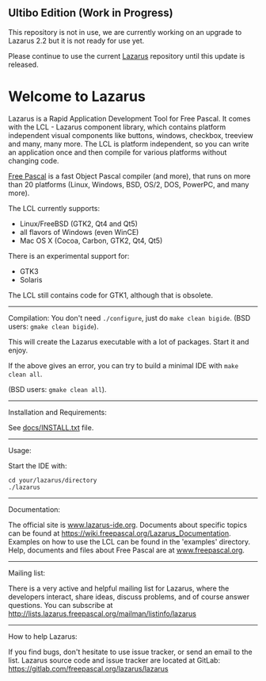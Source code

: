 ## Ultibo Edition (Work in Progress)

This repository is not in use, we are currently working on an upgrade to Lazarus 2.2 but it is not ready for use yet.

Please continue to use the current [Lazarus](https://github.com/ultibohub/Lazarus) repository until this update is released.

Welcome to Lazarus
==================

Lazarus is a Rapid Application Development Tool for Free Pascal.
It comes with the LCL - Lazarus component library, which contains platform
independent visual components like buttons, windows, checkbox, treeview and
many, many more. The LCL is platform independent, so you can write an
application once and then compile for various platforms without changing code.

[Free Pascal](https://www.freepascal.org) is a fast Object Pascal compiler (and more),
that runs on more than 20 platforms (Linux, Windows, BSD, OS/2, DOS, PowerPC,
and many more).

The LCL currently supports:
* Linux/FreeBSD (GTK2, Qt4 and Qt5)
* all flavors of Windows (even WinCE)
* Mac OS X (Cocoa, Carbon, GTK2, Qt4, Qt5)

There is an experimental support for:
* GTK3
* Solaris 

The LCL still contains code for GTK1, although that is obsolete.

--------------------------------------------------------------------------------
Compilation:
You don't need ```./configure```, just do ```make clean bigide```.
(BSD users: ```gmake clean bigide```).

This will create the Lazarus executable with a lot of packages.
Start it and enjoy.

If the above gives an error, you can try to build a minimal IDE with
```make clean all```.

(BSD users: ```gmake clean all```).

--------------------------------------------------------------------------------
Installation and Requirements:

See [docs/INSTALL.txt](docs/INSTALL.txt) file.

--------------------------------------------------------------------------------
Usage:

Start the IDE with:
```
cd your/lazarus/directory
./lazarus
```

--------------------------------------------------------------------------------
Documentation:

The official site is www.lazarus-ide.org.
Documents about specific topics can be found at 
https://wiki.freepascal.org/Lazarus_Documentation.
Examples on how to use the LCL can be found in the 'examples' directory.
Help, documents and files about Free Pascal are at www.freepascal.org.


--------------------------------------------------------------------------------
Mailing list:

There is a very active and helpful mailing list for Lazarus, where the
developers interact, share ideas, discuss problems, and of course answer
questions.
You can subscribe at
http://lists.lazarus.freepascal.org/mailman/listinfo/lazarus

--------------------------------------------------------------------------------
How to help Lazarus:

If you find bugs, don't hesitate to use issue tracker,
or send an email to the list.
Lazarus source code and issue tracker are located at GitLab:
https://gitlab.com/freepascal.org/lazarus/lazarus
